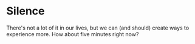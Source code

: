 # Silence

There's not a lot of it in our lives, but we can (and should) create ways to experience more. How about five minutes right now?
